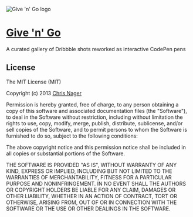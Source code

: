 ![Give 'n' Go logo](//25.media.tumblr.com/avatar_881379c2831a_128.png "Give 'n' Go logo")

# [Give 'n' Go](//give-n-go.co)

A curated gallery of Dribbble shots reworked as interactive CodePen pens

## License

The MIT License (MIT)

Copyright (c) 2013 [Chris Nager](//twitter.com/chrisnager)

Permission is hereby granted, free of charge, to any person obtaining a copy of
this software and associated documentation files (the "Software"), to deal in
the Software without restriction, including without limitation the rights to
use, copy, modify, merge, publish, distribute, sublicense, and/or sell copies of
the Software, and to permit persons to whom the Software is furnished to do so,
subject to the following conditions:

The above copyright notice and this permission notice shall be included in all
copies or substantial portions of the Software.

THE SOFTWARE IS PROVIDED "AS IS", WITHOUT WARRANTY OF ANY KIND, EXPRESS OR
IMPLIED, INCLUDING BUT NOT LIMITED TO THE WARRANTIES OF MERCHANTABILITY, FITNESS
FOR A PARTICULAR PURPOSE AND NONINFRINGEMENT. IN NO EVENT SHALL THE AUTHORS OR
COPYRIGHT HOLDERS BE LIABLE FOR ANY CLAIM, DAMAGES OR OTHER LIABILITY, WHETHER
IN AN ACTION OF CONTRACT, TORT OR OTHERWISE, ARISING FROM, OUT OF OR IN
CONNECTION WITH THE SOFTWARE OR THE USE OR OTHER DEALINGS IN THE SOFTWARE.
